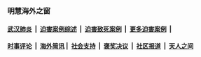 
### 明慧海外之窗

####  [武汉肺炎](indexes/365.md?t=03121100) &nbsp;|&nbsp;  [迫害案例综述](indexes/328.md?t=03121100) &nbsp;|&nbsp; [迫害致死案例](indexes/277.md?t=03121100)  &nbsp;|&nbsp; [更多迫害案例](indexes/81.md?t=03121100)  &nbsp;|&nbsp; 
####  [时事评论](indexes/19.md?t=03121100) &nbsp;|&nbsp; [海外简讯](indexes/245.md?t=03121100)&nbsp;|&nbsp;  [社会支持](indexes/140.md?t=03121100) &nbsp;|&nbsp; [褒奖决议](indexes/282.md?t=03121100) &nbsp;|&nbsp; [社区报道](indexes/91.md?t=03121100)  &nbsp;|&nbsp; [天人之间](indexes/78.md?t=03121100) 

